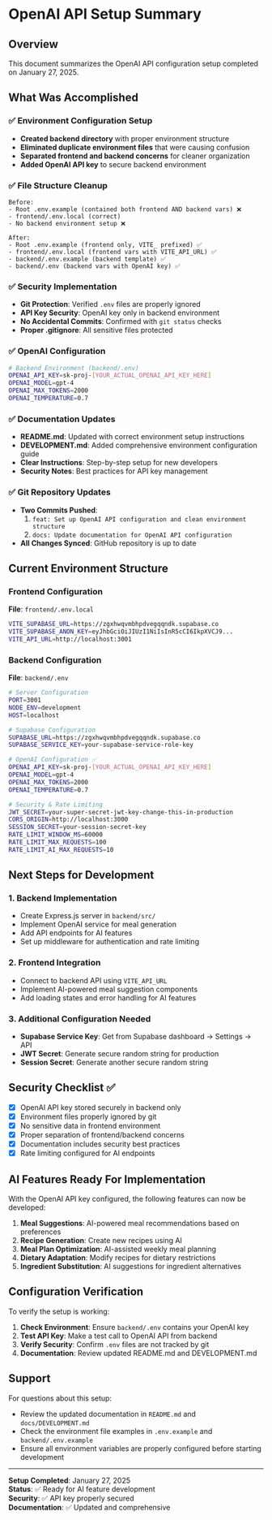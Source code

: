 # OpenAI API Setup Summary

## Overview
This document summarizes the OpenAI API configuration setup completed on January 27, 2025.

## What Was Accomplished

### ✅ Environment Configuration Setup
- **Created backend directory** with proper environment structure
- **Eliminated duplicate environment files** that were causing confusion
- **Separated frontend and backend concerns** for cleaner organization
- **Added OpenAI API key** to secure backend environment

### ✅ File Structure Cleanup
```
Before:
- Root .env.example (contained both frontend AND backend vars) ❌
- frontend/.env.local (correct)
- No backend environment setup ❌

After:
- Root .env.example (frontend only, VITE_ prefixed) ✅
- frontend/.env.local (frontend vars with VITE_API_URL) ✅
- backend/.env.example (backend template) ✅
- backend/.env (backend vars with OpenAI key) ✅
```

### ✅ Security Implementation
- **Git Protection**: Verified `.env` files are properly ignored
- **API Key Security**: OpenAI key only in backend environment
- **No Accidental Commits**: Confirmed with `git status` checks
- **Proper .gitignore**: All sensitive files protected

### ✅ OpenAI Configuration
```bash
# Backend Environment (backend/.env)
OPENAI_API_KEY=sk-proj-[YOUR_ACTUAL_OPENAI_API_KEY_HERE]
OPENAI_MODEL=gpt-4
OPENAI_MAX_TOKENS=2000
OPENAI_TEMPERATURE=0.7
```

### ✅ Documentation Updates
- **README.md**: Updated with correct environment setup instructions
- **DEVELOPMENT.md**: Added comprehensive environment configuration guide
- **Clear Instructions**: Step-by-step setup for new developers
- **Security Notes**: Best practices for API key management

### ✅ Git Repository Updates
- **Two Commits Pushed**:
  1. `feat: Set up OpenAI API configuration and clean environment structure`
  2. `docs: Update documentation for OpenAI API configuration`
- **All Changes Synced**: GitHub repository is up to date

## Current Environment Structure

### Frontend Configuration
**File**: `frontend/.env.local`
```bash
VITE_SUPABASE_URL=https://zgxhwqvmbhpdvegqqndk.supabase.co
VITE_SUPABASE_ANON_KEY=eyJhbGciOiJIUzI1NiIsInR5cCI6IkpXVCJ9...
VITE_API_URL=http://localhost:3001
```

### Backend Configuration
**File**: `backend/.env`
```bash
# Server Configuration
PORT=3001
NODE_ENV=development
HOST=localhost

# Supabase Configuration
SUPABASE_URL=https://zgxhwqvmbhpdvegqqndk.supabase.co
SUPABASE_SERVICE_KEY=your-supabase-service-role-key

# OpenAI Configuration ✅
OPENAI_API_KEY=sk-proj-[YOUR_ACTUAL_OPENAI_API_KEY_HERE]
OPENAI_MODEL=gpt-4
OPENAI_MAX_TOKENS=2000
OPENAI_TEMPERATURE=0.7

# Security & Rate Limiting
JWT_SECRET=your-super-secret-jwt-key-change-this-in-production
CORS_ORIGIN=http://localhost:3000
SESSION_SECRET=your-session-secret-key
RATE_LIMIT_WINDOW_MS=60000
RATE_LIMIT_MAX_REQUESTS=100
RATE_LIMIT_AI_MAX_REQUESTS=10
```

## Next Steps for Development

### 1. Backend Implementation
- Create Express.js server in `backend/src/`
- Implement OpenAI service for meal generation
- Add API endpoints for AI features
- Set up middleware for authentication and rate limiting

### 2. Frontend Integration
- Connect to backend API using `VITE_API_URL`
- Implement AI-powered meal suggestion components
- Add loading states and error handling for AI features

### 3. Additional Configuration Needed
- **Supabase Service Key**: Get from Supabase dashboard → Settings → API
- **JWT Secret**: Generate secure random string for production
- **Session Secret**: Generate another secure random string

## Security Checklist ✅

- [x] OpenAI API key stored securely in backend only
- [x] Environment files properly ignored by git
- [x] No sensitive data in frontend environment
- [x] Proper separation of frontend/backend concerns
- [x] Documentation includes security best practices
- [x] Rate limiting configured for AI endpoints

## AI Features Ready For Implementation

With the OpenAI API key configured, the following features can now be developed:

1. **Meal Suggestions**: AI-powered meal recommendations based on preferences
2. **Recipe Generation**: Create new recipes using AI
3. **Meal Plan Optimization**: AI-assisted weekly meal planning
4. **Dietary Adaptation**: Modify recipes for dietary restrictions
5. **Ingredient Substitution**: AI suggestions for ingredient alternatives

## Configuration Verification

To verify the setup is working:

1. **Check Environment**: Ensure `backend/.env` contains your OpenAI key
2. **Test API Key**: Make a test call to OpenAI API from backend
3. **Verify Security**: Confirm `.env` files are not tracked by git
4. **Documentation**: Review updated README.md and DEVELOPMENT.md

## Support

For questions about this setup:
- Review the updated documentation in `README.md` and `docs/DEVELOPMENT.md`
- Check the environment file examples in `.env.example` and `backend/.env.example`
- Ensure all environment variables are properly configured before starting development

---

**Setup Completed**: January 27, 2025  
**Status**: ✅ Ready for AI feature development  
**Security**: ✅ API key properly secured  
**Documentation**: ✅ Updated and comprehensive
